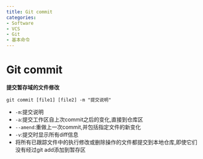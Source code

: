 ```yaml
---
title: Git commit
categories:
- Software
- VCS
- Git
- 基本命令
---
```

# Git commit

**提交暂存域的文件修改**

```shell
git commit [file1] [file2] -m "提交说明"
```

- `-m`:提交说明
- `-a`:提交工作区自上次commit之后的变化,直接到仓库区
- `--amend`:重做上一次commit,并包括指定文件的新变化
- `-v`:提交时显示所有diff信息
- 将所有已跟踪文件中的执行修改或删除操作的文件都提交到本地仓库,即使它们没有经过git add添加到暂存区

